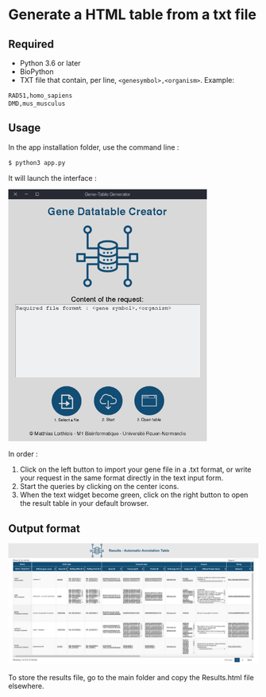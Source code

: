 # Generate a HTML table from a txt file

## Required
- Python 3.6 or later
- BioPython
- TXT file that contain, per line, `<genesymbol>,<organism>`. Example:
```
RAD51,homo_sapiens
DMD,mus_musculus
```

## Usage

In the app installation folder, use the command line :

```bash
$ python3 app.py
```

It will launch the interface :

<img src="./img/ui.png" width=400 />

In order :

1. Click on the left button to import your gene file in a .txt format, or write your request in the same format directly in the text input form.
2. Start the queries by clicking on the center icons.
3. When the text widget become green, click on the right button to open the result table in your default browser.

## Output format

![example_table](./img/example_table.png)

To store the results file, go to the main folder and copy the Results.html file elsewhere.
